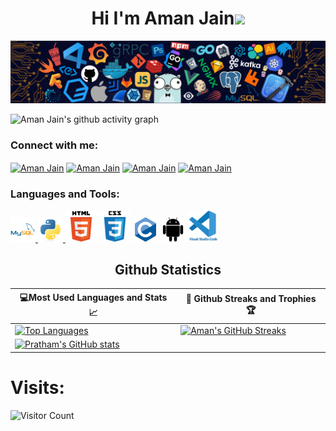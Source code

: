 <h1 align="center">Hi I'm Aman Jain<img src="https://raw.githubusercontent.com/aemmadi/aemmadi/master/wave.gif" width="30px"></h1>
<p align="center">
  <img src="https://raw.githubusercontent.com/KevinPatel04/KevinPatel04/master/header.png">
 </p>




  ![Aman Jain's github activity graph](https://activity-graph.herokuapp.com/graph?username=notbrood&theme=react-dark)
<h3 align="left">Connect with me:</h3>
<p align="left">
</a>
  <a href="https://www.linkedin.com/in/ajain9926/" target="blank"
    ><img
      align="center"
      src="https://raw.githubusercontent.com/rahuldkjain/github-profile-readme-generator/master/src/images/icons/Social/linked-in-alt.svg"
      alt="Aman Jain"
      height="30"
      width="40"
  /></a>
  <a href="https://open.spotify.com/user/44tdtgt4n9xrtkgsrqr05yj5d" target="blank"
    ><img
      align="center"
      src="https://upload.wikimedia.org/wikipedia/commons/1/19/Spotify_logo_without_text.svg"
      alt="Aman Jain"
      height="30"
      width="40"
  /></a>
  <a href="https://instagram.com/notbrood" target="blank"
    ><img
      align="center"
      src="https://cdn-icons-png.flaticon.com/512/174/174855.png"
      alt="Aman Jain"
      height="40"
      width="40"></a>
  <a href="https://discord.com/users/Broood#2795" target="blank"
    ><img
      align="center"
      src="https://img.icons8.com/color/344/discord-logo.png"
      alt="Aman Jain"
      height="40"
      width="40"></a>
</p>
<h3 align="left">Languages and Tools:</h3>

 <p align="left">
     </a>
  </a>
    <a href="https://www.mysql.com/" target="_blank">
    <img
      src="https://raw.githubusercontent.com/devicons/devicon/master/icons/mysql/mysql-original-wordmark.svg"
      alt="mysql"
      width="40"
      height="40"
    />
  </a>
      <a href="https://www.python.org" target="_blank">
    <img
      src="https://raw.githubusercontent.com/devicons/devicon/master/icons/python/python-original.svg"
      alt="python"
      width="40"
      height="40"
    />
  </a>
  <img height="50" src="https://raw.githubusercontent.com/devicons/devicon/master/icons/html5/html5-original-wordmark.svg">
  <img height="50" src="https://raw.githubusercontent.com/devicons/devicon/master/icons/css3/css3-original-wordmark.svg">
  <img height="40" src="https://raw.githubusercontent.com/devicons/devicon/master/icons/c/c-original.svg">
  <img height="40" src="https://raw.githubusercontent.com/vorillaz/devicons/ba75593fdf8d66496676a90cbf127d721f73e961/!SVG/android.svg">
  <img height="50" src="https://raw.githubusercontent.com/devicons/devicon/master/icons/vscode/vscode-original-wordmark.svg">
</p>


<h2 align="center">Github Statistics </h2>

|💻Most Used Languages and Stats 📈|🎯 Github Streaks and Trophies 🏆|
|-----------------------------------|----------------------------------|
|[![Top Languages](https://github-readme-stats.vercel.app/api/top-langs/?username=notbrood&show_icons=true&theme=midnight-purple&layout=compact&hide_title=true)](https://github.com/notbrood)|[![Aman's GitHub Streaks](https://github-readme-streak-stats.herokuapp.com/?user=notbrood&theme=midnight-purple&hide_border=true)](https://github.com/notbrood)
|[![Pratham's GitHub stats](https://github-readme-stats.vercel.app/api?username=notbrood&show_icons=true&theme=midnight-purple&hide_title=true)](https://github.com/notbrood)|
</p>
<h1 >Visits: </h1> 

![Visitor Count](https://profile-counter.glitch.me/notbrood/count.svg)
